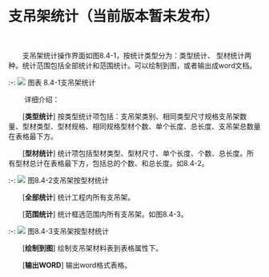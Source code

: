 # 支吊架统计（当前版本暂未发布）
<br/>

&emsp;&emsp;支吊架统计操作界面如图8.4\-1，按统计类型分为：类型统计、 型材统计两种。统计范围包括全部统计和范围统计。可以绘制到图，或者输出成word文档。


:-: ![](images/505.png)
图表 8.4\-1支吊架统计

&emsp;&emsp; 详细介绍：

&emsp;&emsp;\[**类型统计**\] 按类型统计项包括：支吊架类别、相同类型尺寸规格支吊架数量、型材类型、型材规格、相同规格型材个数、单个长度、总长度、支吊架总数量在表格最下方。     

&emsp;&emsp;\[**型材统计**\] 统计项包括型材类型、型材尺寸、单个长度、个数、总长度。所有型材总计在表格最下方，包括总的个数、和总长度。如8.4\-2。


:-: ![](images/506.png)
图8.4\-2支吊架按型材统计

&emsp;&emsp;\[**全部统计**\] 统计工程内所有支吊架。

&emsp;&emsp;\[**范围统计**\] 统计框选范围内所有支吊架。如图8.4\-3。

:-: ![](images/507.png)
图8.4\-3支吊架按型材统计

&emsp;&emsp;[**绘制到图**\] 绘制支吊架材料表到表格属性下。

&emsp;&emsp;[**输出WORD**\] 输出word格式表格。